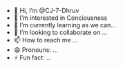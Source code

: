 - 👋 Hi, I’m @CJ-7-Dhruv
- 👀 I’m interested in Conciousness
- 🌱 I’m currently learning as we can...
- 💞️ I’m looking to collaborate on ...
- 📫 How to reach me ...
- 😄 Pronouns: ...
- ⚡ Fun fact: ...

<!---
CJ-7-Dhruv/CJ-7-Dhruv is a ✨ special ✨ repository because its `README.md` (this file) appears on your GitHub profile.
You can click the Preview link to take a look at your changes.
--->
